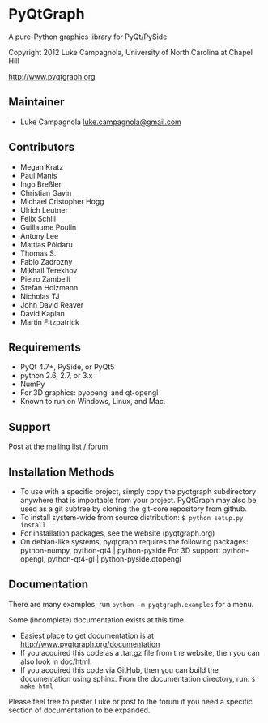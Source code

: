 PyQtGraph
=========

A pure-Python graphics library for PyQt/PySide

Copyright 2012 Luke Campagnola, University of North Carolina at Chapel Hill

<http://www.pyqtgraph.org>

Maintainer
----------

  * Luke Campagnola   <luke.campagnola@gmail.com>

Contributors
------------

  * Megan Kratz
  * Paul Manis
  * Ingo Breßler
  * Christian Gavin
  * Michael Cristopher Hogg
  * Ulrich Leutner
  * Felix Schill
  * Guillaume Poulin
  * Antony Lee
  * Mattias Põldaru
  * Thomas S.
  * Fabio Zadrozny
  * Mikhail Terekhov
  * Pietro Zambelli
  * Stefan Holzmann
  * Nicholas TJ
  * John David Reaver
  * David Kaplan
  * Martin Fitzpatrick

Requirements
------------

  * PyQt 4.7+, PySide, or PyQt5
  * python 2.6, 2.7, or 3.x
  * NumPy 
  * For 3D graphics: pyopengl and qt-opengl
  * Known to run on Windows, Linux, and Mac.

Support
-------

  Post at the [mailing list / forum](https://groups.google.com/forum/?fromgroups#!forum/pyqtgraph)

Installation Methods
--------------------

  * To use with a specific project, simply copy the pyqtgraph subdirectory
      anywhere that is importable from your project. PyQtGraph may also be
      used as a git subtree by cloning the git-core repository from github.
  * To install system-wide from source distribution:
        `$ python setup.py install`
  * For installation packages, see the website (pyqtgraph.org)
  * On debian-like systems, pyqtgraph requires the following packages:
        python-numpy, python-qt4 | python-pyside
        For 3D support: python-opengl, python-qt4-gl | python-pyside.qtopengl

Documentation
-------------

There are many examples; run `python -m pyqtgraph.examples` for a menu.

Some (incomplete) documentation exists at this time.
  * Easiest place to get documentation is at <http://www.pyqtgraph.org/documentation>
  * If you acquired this code as a .tar.gz file from the website, then you can also look in
      doc/html.
  * If you acquired this code via GitHub, then you can build the documentation using sphinx.
      From the documentation directory, run:
          `$ make html`
  
Please feel free to pester Luke or post to the forum if you need a specific
  section of documentation to be expanded.
